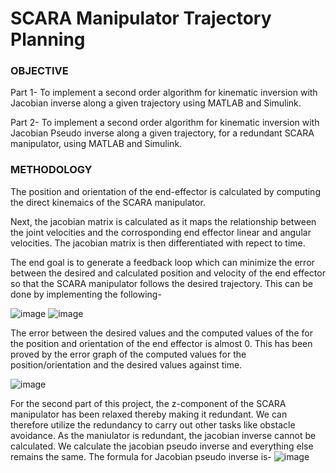 # SCARA Manipulator Trajectory Planning

### OBJECTIVE
Part 1- To implement a second order algorithm for kinematic inversion with Jacobian inverse along a given trajectory using MATLAB and Simulink.

Part 2- To implement a second order algorithm for kinematic inversion with Jacobian Pseudo inverse along a given trajectory, for a redundant SCARA manipulator, using MATLAB and Simulink.

### METHODOLOGY
The position and orientation of the end-effector is calculated by computing the direct kinemaics of the SCARA manipulator.

Next, the jacobian matrix is calculated as it maps the relationship between the joint velocities and the corrosponding end effector linear and angular velocities.
The jacobian matrix is then differentiated with repect to time. 

The end goal is to generate a feedback loop which can minimize the error between the desired and calculated position and velocity of the end effector so that the SCARA manipulator follows the desired trajectory. This can be done by implementing the following-

![image](https://user-images.githubusercontent.com/108690286/204675951-9e189878-eb9e-4a1b-9a44-2bd137132c9d.png)
![image](https://user-images.githubusercontent.com/108690286/204676295-fc67e51b-5264-42be-a4b1-56d163ef7dc7.png)

The error between the desired values and the computed values of the for the position and orientation of the end effector is almost 0. This has been proved by the error graph of the computed values for the position/orientation and the desired values against time.

![image](https://user-images.githubusercontent.com/108690286/204674664-a00a57ac-3708-41de-8ef1-bcf1d594c0f9.png)

For the second part of this project, the z-component of the SCARA manipulator has been relaxed thereby making it redundant. We can therefore utilize the redundancy to carry out other tasks like obstacle avoidance. As the maniulator is redundant, the jacobian inverse cannot be calculated. We calculate the jacobian pseudo inverse and everything else remains the same. The formula for Jacobian pseudo inverse is-
![image](https://user-images.githubusercontent.com/108690286/204677197-77fd69e4-c674-4390-a7bc-c4d188200642.png)

